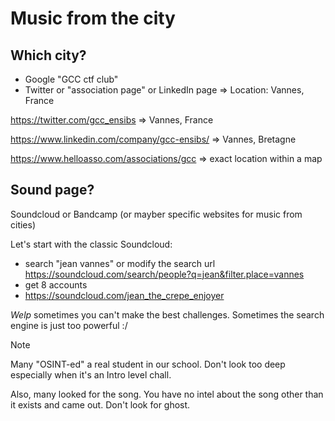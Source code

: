# Music from the city

## Which city?

- Google "GCC ctf club"
- Twitter or "association page" or LinkedIn page => Location: Vannes, France

https://twitter.com/gcc_ensibs => Vannes, France

https://www.linkedin.com/company/gcc-ensibs/ => Vannes, Bretagne

https://www.helloasso.com/associations/gcc => exact location within a map


## Sound page?

Soundcloud or Bandcamp (or mayber specific websites for music from cities)

Let's start with the classic Soundcloud:
- search "jean vannes" or modify the search url https://soundcloud.com/search/people?q=jean&filter.place=vannes
- get 8 accounts
- https://soundcloud.com/jean_the_crepe_enjoyer

*Welp* sometimes you can't make the best challenges. Sometimes the search engine is just too powerful :/


> [!NOTE]
> Many "OSINT-ed" a real student in our school. Don't look too deep especially when it's an Intro level chall.
> 
> Also, many looked for the song. You have no intel about the song other than it exists and came out. Don't look for ghost.
